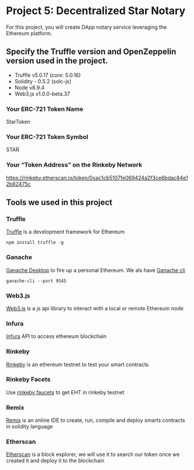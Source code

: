 # Project 5: Decentralized Star Notary

For this project, you will create DApp notary service leveraging the Ethereum platform.

## Specify the Truffle version and OpenZeppelin version used in the project.

- Truffle v5.0.17 (core: 5.0.16)
- Solidity - 0.5.2 (solc-js)
- Node v8.9.4
- Web3.js v1.0.0-beta.37

### Your ERC-721 Token Name
StarToken

### Your ERC-721 Token Symbol
STAR

### Your “Token Address” on the Rinkeby Network

https://rinkeby.etherscan.io/token/0xac1cb5107fe069424a2f3ce6bdac84e12b82475c

## Tools we used in this project

### Truffle

[Truffle](https://truffleframework.com/truffle) is a development framework for Ethereum

`npm install truffle -g`

### Ganache

[Ganache Desktop](https://truffleframework.com/ganache) to fire up a personal Ethereum.
We als have [Ganache cli](https://github.com/trufflesuite/ganache-cli)

`ganache-cli --port 9545`

### Web3.js

[Web3.js](https://web3js.readthedocs.io/en/1.0/) is a js api library to interact with a local or remote Ethereum node

### Infura

[Infura](https://infura.io/) API to access ethereum blockchain

### Rinkeby

[Rinkeby](https://rinkeby.etherscan.io/) is an ethereum testnet to test your smart contracts

### Rinkeby Facets

Use [rinkeby faucets](https://faucet.rinkeby.io/) to get EHT in rinkeby testnet

### Remix

[Remix](https://remix.ethereum.org) is an online IDE to create, run, compile and deploy smarts contracts in solidity language

### Etherscan

[Etherscan](https://etherscan.io/) is a block explorer, we will use it to search our token once we created it and deploy it to the blockchain
